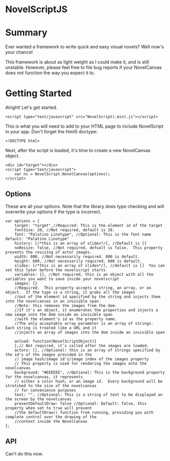 NovelScriptJS
=============

# Summary

Ever wanted a framework to write quick and easy visual novels?  Well now's your chance!

This framework is about as light weight as I could make it, and is still unstable.  However, please feel free to file bug reports if your NovelCanvas does not function the way you expect it to.

# Getting Started

Alright! Let's get started.

    <script type="text/javascript" src="NovelScript(.min).js"></script>

This is what you will need to add to your HTML page to include NovelScript in your app.  Don't forget the html5 doctype:

    <!DOCTYPE html>

Next, after the script is loaded, it's time to create a new NovelCanvas object.

    <div id="target"></div>
    <script type="text/javascript">
        var nc = NovelScript.NovelCanvas(options);
    </script>

## Options

These are all your options.  Note that the library does type checking and will overwrite your options if the type is incorrect.

    var options = {
        target: "target",//Required: This is the element id of the target
        fontSize: 20, //Not required, default is 20.
        font: "Palatino Linotype", //Optional: This is the font name default: "Palatino Linotype"
        history: [/*this is an array of slides*/], //Default is []
        noResize: false, //Not required, defualt is false.  This property prevents the resizing of actor images.
        width: 800, //Not necessarily required. 800 is default.
        height: 600, //Not necessarily required. 600 is default.
        slides: [/*this is an array of slides*/], //default is []  You can set this later before the novelscript starts
        variables: {}, //Not required, this is an object with all the variables you want to save inside your novelscript
        images: {} 
        //Required.  This property accepts a string, an array, or an object.  If the type is a string, it grabs all the images 
        //out of the element id specified by the string and injects them into the novelcanvas in an invisible span.  
        //Note: this removes the images from the dom.
        //If it's an object, it enumerates the properties and injects a new image into the dom inside an invisible span 
        //with the element's id as the property name.
        //The only acceptable array parameter is an array of strings.  Each string is treated like a URL and it 
        //injects an array of images into the dom inside an invisible span
 
        onload: function(NovelScriptObject){
        },// Not required, it's called after the images are loaded.
        actors: [], //Optional: this is an array of strings specified by the id's of the images provided in the 
        // image hash/image id's/image index of the images property
        // This property is used for rendering the images onto the novelcanvas
        background: "#EEEEEE", //Optional: This is the background property for the novelcanvas, it represents 
        // either a color hash, or an image id.  Every background will be stretched to the size of the novelcanvas 
        // for convenience purposes
        text: "", //Optional: This is a string of text to be displayed on the screen by the novelcanvas
        preventDefaultDraw: false //Optional: Default: false, this property when set to true will prevent 
        //the defaultDraw() function from running, providing you with complete control over the drawing of the 
        //context inside the NovelCanvas
    };

## API

Can't do this now.
